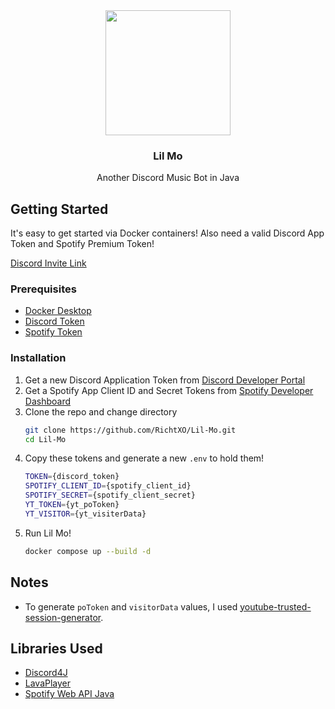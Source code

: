 <div align="center">
  <img src=https://github.com/RichtXO/Lil-Mo/assets/22281588/0dd25da7-b9a1-4cce-8935-ca9e1e696a09 style="width:200px;">
  <h3 align="center">Lil Mo</h3>
  Another Discord Music Bot in Java

</div>


## Getting Started
It's easy to get started via Docker containers! Also need a valid Discord App Token and Spotify Premium Token!

[Discord Invite Link](https://discord.com/oauth2/authorize?client_id=1216105100448108584&permissions=3145728&scope=bot)

### Prerequisites
* [Docker Desktop](https://www.docker.com/products/docker-desktop/)
* [Discord Token](https://discord.com/developers/)
* [Spotify Token](https://developer.spotify.com/)

### Installation
1. Get a new Discord Application Token from [Discord Developer Portal](https://discord.com/developers/)
2. Get a Spotify App Client ID and Secret Tokens from [Spotify Developer Dashboard](https://developer.spotify.com/)
3. Clone the repo and change directory
   ```sh
   git clone https://github.com/RichtXO/Lil-Mo.git
   cd Lil-Mo
   ```
4. Copy these tokens and generate a new `.env` to hold them!
   ```sh
   TOKEN={discord_token}
   SPOTIFY_CLIENT_ID={spotify_client_id}
   SPOTIFY_SECRET={spotify_client_secret}
   YT_TOKEN={yt_poToken}
   YT_VISITOR={yt_visiterData}
   ```
5. Run Lil Mo!
   ```sh
   docker compose up --build -d
   ```
   

## Notes
- To generate `poToken` and `visitorData` values, I used 
[youtube-trusted-session-generator](https://github.com/iv-org/youtube-trusted-session-generator).

## Libraries Used
* [Discord4J](https://github.com/Discord4J/Discord4J)
* [LavaPlayer](https://github.com/lavalink-devs/lavaplayer)
* [Spotify Web API Java](https://github.com/spotify-web-api-java/spotify-web-api-java)

